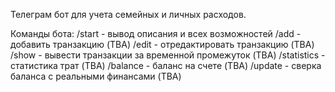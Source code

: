 Телеграм бот для учета семейных и личных расходов.

Команды бота:
/start - вывод описания и всех возможностей
/add - добавить транзакцию (TBA)
/edit - отредактировать транзакцию (TBA)
/show - вывести транзакции за временной промежуток (TBA)
/statistics - статистика трат (TBA)
/balance - баланс на счете (TBA)
/update - сверка баланса с реальными финансами (TBA)
